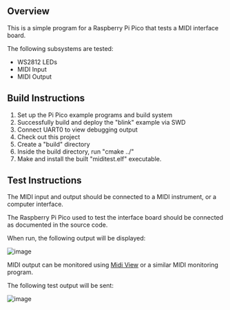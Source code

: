 ## Overview

This is a simple program for a Raspberry Pi Pico that tests a MIDI interface board.

The following subsystems are tested:

* WS2812 LEDs
* MIDI Input
* MIDI Output

## Build Instructions

1. Set up the Pi Pico example programs and build system
2. Successfully build and deploy the "blink" example via SWD
3. Connect UART0 to view debugging output
4. Check out this project
5. Create a "build" directory
6. Inside the build directory, run "cmake ../"
7. Make and install the built "miditest.elf" executable.

## Test Instructions

The MIDI input and output should be connected to a MIDI instrument, or a computer interface.

The Raspberry Pi Pico used to test the interface board should be connected as documented in the source code.

When run, the following output will be displayed:

![image](https://user-images.githubusercontent.com/5757591/160741134-70434a3c-339c-438c-aab2-1c85b3195ffd.png)

MIDI output can be monitored using [Midi View](https://hautetechnique.com/midi/midiview/) or a similar MIDI monitoring program.

The following test output will be sent:

![image](https://user-images.githubusercontent.com/5757591/160741346-7b568671-54d6-48c8-a6da-0cdb29b9b909.png)
